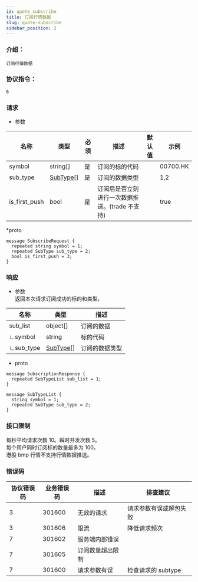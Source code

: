 ```yaml
---
id: quote_subscribe
title: 订阅行情数据
slug: quote-subscribe
sidebar_position: 2
---
```


### 介绍：

    订阅行情数据

### 协议指令：

    6

### 请求

- 参数

| 名称          | 类型                           | 必须 | 描述                                           | 默认值 | 示例     |
| ------------- | ------------------------------ | ---- | ---------------------------------------------- | ------ | -------- |
| symbol        | string[]                       | 是   | 订阅的标的代码                                 |        | 00700.HK |
| sub_type      | [SubType](../object#subtype)[] | 是   | 订阅的数据类型                                 |        | 1,2      |
| is_first_push | bool                           | 是   | 订阅后是否立刻进行一次数据推送。(trade 不支持) |        | true     |

\*proto

```
message SubscribeRequest {
  repeated string symbol = 1;
  repeated SubType sub_type = 2;
  bool is_first_push = 3;
}
```

### 响应

- 参数  
  返回本次请求订阅成功的标的和类型。

| 名称      | 类型                           | 描述           |
| --------- | ------------------------------ | -------------- |
| sub_list  | object[]                       | 订阅的数据     |
| ∟symbol   | string                         | 标的代码       |
| ∟sub_type | [SubType](../object#subtype)[] | 订阅的数据类型 |

- proto

```
message SubscriptionResponse {
  repeated SubTypeList sub_list = 1;
}

message SubTypeList {
  string symbol = 1;
  repeated SubType sub_type = 2;
}
```

### 接口限制

每秒平均请求次数 10。瞬时并发次数 5。  
每个用户同时订阅标的数量最多为 100。  
港股 bmp 行情不支持行情数据推送。

### 错误码

| 协议错误码 | 业务错误码 | 描述             | 排查建议               |
| ---------- | ---------- | ---------------- | ---------------------- |
| 3          | 301600     | 无效的请求       | 请求参数有误或解包失败 |
| 3          | 301606     | 限流             | 降低请求频次           |
| 7          | 301602     | 服务端内部错误   |                        |
| 7          | 301605     | 订阅数量超出限制 |                        |
| 7          | 301600     | 请求参数有误     | 检查请求的 subtype     |
